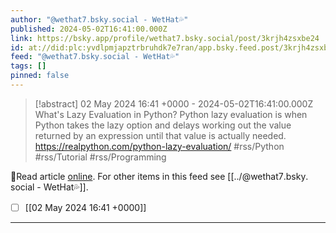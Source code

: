 ```yaml
---
author: "@wethat7․bsky․social - WetHat💦"
published: 2024-05-02T16:41:00.000Z
link: https://bsky.app/profile/wethat7.bsky.social/post/3krjh4zsxbe24
id: at://did:plc:yvdlpmjapztrbruhdk7e7ran/app.bsky.feed.post/3krjh4zsxbe24
feed: "@wethat7․bsky․social - WetHat💦"
tags: []
pinned: false
---
```

> [!abstract] 02 May 2024 16:41 +0000 - 2024-05-02T16:41:00.000Z
> What's Lazy Evaluation in Python? Python lazy evaluation is when Python takes the lazy option and delays working out the value returned by an expression until that value is actually needed. https://realpython.com/python-lazy-evaluation/ #rss/Python #rss/Tutorial #rss/Programming

🔗Read article [online](https://bsky.app/profile/wethat7.bsky.social/post/3krjh4zsxbe24). For other items in this feed see [[../@wethat7․bsky․social - WetHat💦]].

- [ ] [[02 May 2024 16꞉41 +0000]]
- - -

